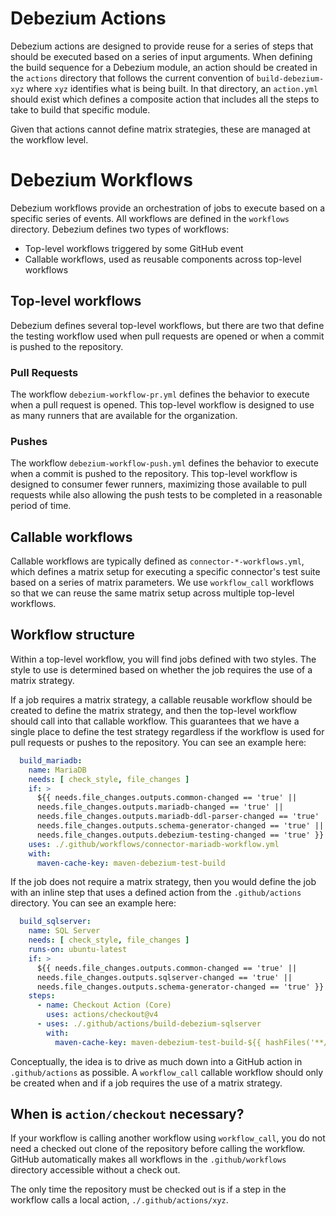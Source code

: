 # Debezium Actions

Debezium actions are designed to provide reuse for a series of steps that should be executed based on a series of input arguments.
When defining the build sequence for a Debezium module, an action should be created in the `actions` directory that follows the current convention of `build-debezium-xyz` where `xyz` identifies what is being built. 
In that directory, an `action.yml` should exist which defines a composite action that includes all the steps to take to build that specific module.

Given that actions cannot define matrix strategies, these are  managed at the workflow level.

# Debezium Workflows

Debezium workflows provide an orchestration of jobs to execute based  on a specific series of events. 
All workflows are defined in the `workflows` directory.
Debezium defines two types of workflows:

* Top-level workflows triggered by some GitHub event
* Callable workflows, used as reusable components across top-level workflows

## Top-level workflows

Debezium defines several top-level workflows, but there are two that define the testing workflow used when pull requests are opened or when a commit is pushed to the repository.

### Pull Requests

The workflow `debezium-workflow-pr.yml` defines the behavior to execute when a pull request is opened.
This top-level workflow is designed to use as many runners that are available for the organization. 

### Pushes

The workflow `debezium-workflow-push.yml` defines the behavior to execute when a commit is pushed to the repository.
This top-level workflow is designed to consumer fewer runners, maximizing those available to pull requests while also allowing the push tests to be completed in a reasonable period of time.

## Callable workflows

Callable workflows are typically defined as `connector-*-workflows.yml`, which defines a matrix setup for executing a specific connector's test suite based on a series of matrix parameters.
We use `workflow_call` workflows so that we can reuse the same matrix setup across multiple top-level workflows.

## Workflow structure

Within a top-level workflow, you will find jobs defined with two styles.
The style to use is determined based on whether the job requires the use of a matrix strategy.

If a job requires a matrix strategy, a callable reusable workflow should be created to define the matrix strategy, and then the top-level workflow should call into that callable workflow.
This guarantees that we have a single place to define the test strategy regardless if the workflow is used for pull requests or pushes to the repository.
You can see an example here:
```yaml
  build_mariadb:
    name: MariaDB
    needs: [ check_style, file_changes ]
    if: >
      ${{ needs.file_changes.outputs.common-changed == 'true' || 
      needs.file_changes.outputs.mariadb-changed == 'true' || 
      needs.file_changes.outputs.mariadb-ddl-parser-changed == 'true' || 
      needs.file_changes.outputs.schema-generator-changed == 'true' || 
      needs.file_changes.outputs.debezium-testing-changed == 'true' }}
    uses: ./.github/workflows/connector-mariadb-workflow.yml
    with:
      maven-cache-key: maven-debezium-test-build
```

If the job does not require a matrix strategy, then you would define the job with an inline step that uses a defined action from the `.github/actions` directory.
You can see an example here:

```yml
  build_sqlserver:
    name: SQL Server
    needs: [ check_style, file_changes ]
    runs-on: ubuntu-latest
    if: >
      ${{ needs.file_changes.outputs.common-changed == 'true' || 
      needs.file_changes.outputs.sqlserver-changed == 'true' || 
      needs.file_changes.outputs.schema-generator-changed == 'true' }}
    steps:
      - name: Checkout Action (Core)
        uses: actions/checkout@v4
      - uses: ./.github/actions/build-debezium-sqlserver
        with:
          maven-cache-key: maven-debezium-test-build-${{ hashFiles('**/pom.xml') }}
```

Conceptually, the idea is to drive as much down into a GitHub action in `.github/actions` as possible.
A `workflow_call` callable workflow should only be created when and if a job requires the use of a matrix strategy.

## When is `action/checkout` necessary?

If your workflow is calling another workflow using `workflow_call`, you do not need a checked out clone of the repository before calling the workflow.
GitHub automatically makes all workflows in the `.github/workflows` directory accessible without a check out.

The only time the repository must be checked out is if a step in the workflow calls a local action, `./.github/actions/xyz`.